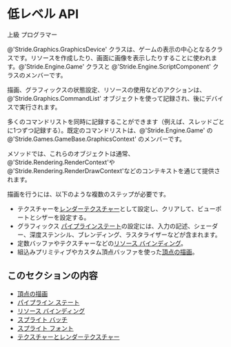 # 低レベル API
<!--
# Low-level API
-->

<span class="label label-doc-level">上級</span>
<span class="label label-doc-audience">プログラマー</span>
<!--
<span class="label label-doc-level">Advanced</span>
<span class="label label-doc-audience">Programmer</span>
-->

@'Stride.Graphics.GraphicsDevice' クラスは、ゲームの表示の中心となるクラスです。リソースを作成したり、画面に画像を表示したりすることに使われます。@'Stride.Engine.Game' クラスと @'Stride.Engine.ScriptComponent' クラスのメンバーです。
<!--
The @'Stride.Graphics.GraphicsDevice' class is the central class for displaying your game. It's used to create resources and present images on the screen. You can access it as a member of the @'Stride.Engine.Game' and @'Stride.Engine.ScriptComponent' classes.
-->

描画、グラフィックスの状態設定、リソースの使用などのアクションは、@'Stride.Graphics.CommandList' オブジェクトを使って記録され、後にデバイスで実行されます。
<!--
Actions such as drawing, setting graphics states and using resources are recorded using @'Stride.Graphics.CommandList' objects for later execution by the device.
-->

多くのコマンドリストを同時に記録することができます（例えば、スレッドごとに1つずつ記録する）。既定のコマンドリストは、@'Stride.Engine.Game' の @'Stride.Games.GameBase.GraphicsContext' のメンバーです。
<!--
Many command lists can be filled at the same time (eg one per thread). A default command list is available as member of the @'Stride.Games.GameBase.GraphicsContext' of your @'Stride.Engine.Game'.
-->

メソッドでは、これらのオブジェクトは通常、@'Stride.Rendering.RenderContext'や@'Stride.Rendering.RenderDrawContext'などのコンテキストを通じて提供されます。
<!--
In methods, these objects are typically provided through contexts such as @'Stride.Rendering.RenderContext' and @'Stride.Rendering.RenderDrawContext'.
-->

描画を行うには、以下のような複数のステップが必要です。
<!--
Performing any drawing requires multiple steps, including:
-->

* テクスチャーを[レンダーテクスチャー](textures-and-render-textures.md)として設定し、クリアして、ビューポートとシザーを設定する。
* グラフィックス [パイプラインステート](pipeline-state.md)の設定には、入力の記述、シェーダー、深度ステンシル、ブレンディング、ラスタライザーなどが含まれます。
* 定数バッファやテクスチャーなどの[リソース バインディング](resources.md)。
* 組込みプリミティブやカスタム頂点バッファを使った[頂点の描画](draw-vertices.md)。

<!--
* setting textures as [render textures](textures-and-render-textures.md), clearing them, and setting viewports and scissors
* setting up the graphics [pipeline state](pipeline-state.md), including input description, shaders, depth-stencil, blending, rasterizer, etc
* binding [resources](resources.md), such as constant buffers and textures
* [drawing vertices](draw-vertices.md) using built-in primitives or custom vertex buffers
-->

## このセクションの内容
<!--
## In this section
-->

* [頂点の描画](draw-vertices.md)
* [パイプライン ステート](pipeline-state.md)
* [リソース バインディング](resources.md)
* [スプライト バッチ](spritebatch.md)
* [スプライト フォント](spritefont.md)
* [テクスチャーとレンダーテクスチャー](textures-and-render-textures.md)

<!--
* [Draw vertices](draw-vertices.md)
* [Pipeline state](pipeline-state.md)
* [Resources](resources.md)
* [SpriteBatch](spritebatch.md)
* [SpriteFont](spritefont.md)
* [Textures and render textures](textures-and-render-textures.md)
-->
